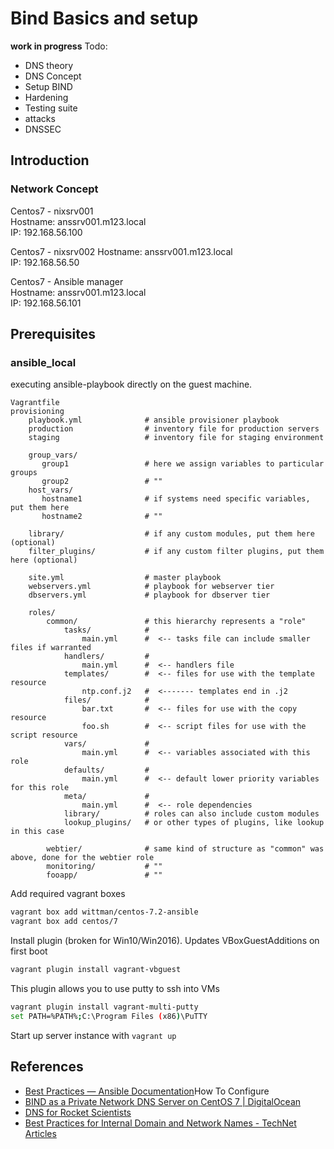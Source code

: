 # Bind Basics and setup

**work in progress**
Todo:
* DNS theory
* DNS Concept
* Setup BIND
* Hardening
* Testing suite
* attacks
* DNSSEC



## Introduction

### Network Concept

Centos7 - nixsrv001  
Hostname: anssrv001.m123.local  
IP: 192.168.56.100

Centos7 - nixsrv002
Hostname: anssrv001.m123.local  
IP: 192.168.56.50

Centos7 - Ansible manager  
Hostname: anssrv001.m123.local  
IP: 192.168.56.101

## Prerequisites
### ansible_local
executing ansible-playbook directly on the guest machine.
```
Vagrantfile
provisioning
    playbook.yml              # ansible provisioner playbook
    production                # inventory file for production servers
    staging                   # inventory file for staging environment

    group_vars/
       group1                 # here we assign variables to particular groups
       group2                 # ""
    host_vars/
       hostname1              # if systems need specific variables, put them here
       hostname2              # ""

    library/                  # if any custom modules, put them here (optional)
    filter_plugins/           # if any custom filter plugins, put them here (optional)

    site.yml                  # master playbook
    webservers.yml            # playbook for webserver tier
    dbservers.yml             # playbook for dbserver tier

    roles/
        common/               # this hierarchy represents a "role"
            tasks/            #
                main.yml      #  <-- tasks file can include smaller files if warranted
            handlers/         #
                main.yml      #  <-- handlers file
            templates/        #  <-- files for use with the template resource
                ntp.conf.j2   #  <------- templates end in .j2
            files/            #
                bar.txt       #  <-- files for use with the copy resource
                foo.sh        #  <-- script files for use with the script resource
            vars/             #
                main.yml      #  <-- variables associated with this role
            defaults/         #
                main.yml      #  <-- default lower priority variables for this role
            meta/             #
                main.yml      #  <-- role dependencies
            library/          # roles can also include custom modules
            lookup_plugins/   # or other types of plugins, like lookup in this case

        webtier/              # same kind of structure as "common" was above, done for the webtier role
        monitoring/           # ""
        fooapp/               # ""
```

Add required vagrant boxes
```Bash
vagrant box add wittman/centos-7.2-ansible
vagrant box add centos/7
```

Install plugin (broken for Win10/Win2016). Updates VBoxGuestAdditions on first boot
```Bash
vagrant plugin install vagrant-vbguest
```

This plugin allows you to use putty to ssh into VMs
```Bash
vagrant plugin install vagrant-multi-putty
set PATH=%PATH%;C:\Program Files (x86)\PuTTY
```

Start up server instance with `vagrant up`


## References
* [Best Practices — Ansible Documentation](http://docs.ansible.com/ansible/playbooks_best_practices.html#how-to-differentiate-staging-vs-production)How To Configure
* [BIND as a Private Network DNS Server on CentOS 7 | DigitalOcean](https://www.digitalocean.com/community/tutorials/how-to-configure-bind-as-a-private-network-dns-server-on-centos-7)
* [DNS for Rocket Scientists](http://www.zytrax.com/books/dns/)
* [Best Practices for Internal Domain and Network Names - TechNet Articles](https://social.technet.microsoft.com/wiki/contents/articles/34981.active-directory-best-practices-for-internal-domain-and-network-names.aspx)
